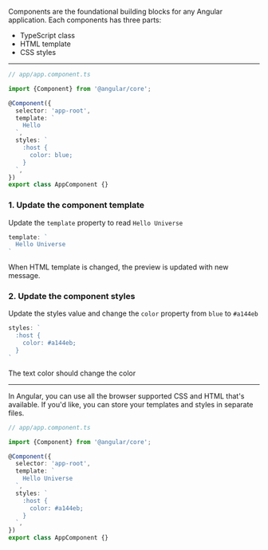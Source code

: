 Components are the foundational building blocks for any Angular application. Each components has three parts:
- TypeScript class
- HTML template
- CSS styles
---
```ts
// app/app.component.ts

import {Component} from '@angular/core';

@Component({
  selector: 'app-root',
  template: `
    Hello
  `,
  styles: `
    :host {
      color: blue;
    }
  `,
})
export class AppComponent {}

```
### 1. Update the component template
Update the `template` property to read `Hello Universe`

```ts
template: `
  Hello Universe 
`
```

When HTML template is changed, the preview is updated with new message.

### 2. Update the component styles
Update the styles value and change the `color` property from `blue` to `#a144eb`

```ts
styles: `
  :host {
    color: #a144eb;
  }
`
```

The text color should change the color

---
In Angular, you can use all the browser supported CSS and HTML that's available. If you'd like, you can store your templates and styles in separate files.

```ts
// app/app.component.ts

import {Component} from '@angular/core';

@Component({
  selector: 'app-root',
  template: `
    Hello Universe
  `,
  styles: `
    :host {
      color: #a144eb;
    }
  `,
})
export class AppComponent {}

```
